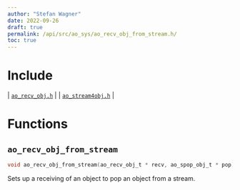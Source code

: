 ```yaml
---
author: "Stefan Wagner"
date: 2022-09-26
draft: true
permalink: /api/src/ao_sys/ao_recv_obj_from_stream.h/
toc: true
---
```


# Include

| [`ao_recv_obj.h`](ao_recv_obj.h.md) |
| [`ao_stream4obj.h`](ao_stream4obj.h.md) |

# Functions

## `ao_recv_obj_from_stream`

```c
void ao_recv_obj_from_stream(ao_recv_obj_t * recv, ao_spop_obj_t * pop);
```

Sets up a receiving of an object to pop an object from a stream.
